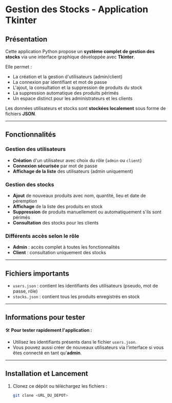 # Gestion des Stocks - Application Tkinter

## Présentation

Cette application Python propose un **système complet de gestion des stocks** via une interface graphique développée avec **Tkinter**.

Elle permet :
- La création et la gestion d'utilisateurs (admin/client)
- La connexion par identifiant et mot de passe
- L'ajout, la consultation et la suppression de produits du stock
- La suppression automatique des produits périmés
- Un espace distinct pour les administrateurs et les clients

Les données utilisateurs et stocks sont **stockées localement** sous forme de fichiers **JSON**.

---

## Fonctionnalités

### Gestion des utilisateurs
- **Création** d'un utilisateur avec choix du rôle (`admin` ou `client`)
- **Connexion sécurisée** par mot de passe
- **Affichage de la liste** des utilisateurs (admin uniquement)

### Gestion des stocks
- **Ajout** de nouveaux produits avec nom, quantité, lieu et date de péremption
- **Affichage** de la liste des produits en stock
- **Suppression** de produits manuellement ou automatiquement s'ils sont périmés
- **Consultation** des stocks pour les clients

### Différents accès selon le rôle
- **Admin** : accès complet à toutes les fonctionnalités
- **Client** : consultation uniquement des stocks

---

## Fichiers importants

- `users.json` : contient les identifiants des utilisateurs (pseudo, mot de passe, rôle)
- `stocks.json` : contient tous les produits enregistrés en stock

---

## Informations pour tester

🛠 **Pour tester rapidement l'application :**
- Utilisez les identifiants présents dans le fichier `users.json`.
- Vous pouvez aussi créer de nouveaux utilisateurs via l'interface si vous êtes connecté en tant qu'**admin**.

---

## Installation et Lancement

1. Clonez ce dépôt ou téléchargez les fichiers :
   ```bash
   git clone <URL_DU_DEPOT>
